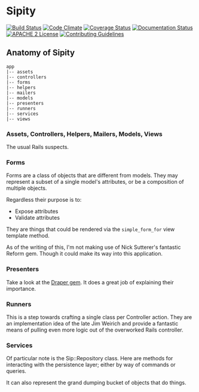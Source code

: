 # Sipity

[![Build Status](https://travis-ci.org/ndlib/sipity.png?branch=master)](https://travis-ci.org/ndlib/sipity)
[![Code Climate](https://codeclimate.com/github/ndlib/sipity.png)](https://codeclimate.com/github/ndlib/sipity)
[![Coverage Status](https://img.shields.io/coveralls/ndlib/sipity.svg)](https://coveralls.io/r/ndlib/sipity)
[![Documentation Status](http://inch-ci.org/github/ndlib/sipity.svg?branch=master)](http://inch-ci.org/github/ndlib/sipity)
[![APACHE 2 License](http://img.shields.io/badge/APACHE2-license-blue.svg)](./LICENSE)
[![Contributing Guidelines](http://img.shields.io/badge/CONTRIBUTING-Guidelines-blue.svg)](./CONTRIBUTING.md)

## Anatomy of Sipity

```
app
|-- assets
|-- controllers
|-- forms
|-- helpers
|-- mailers
|-- models
|-- presenters
|-- runners
|-- services
|-- views
```

### Assets, Controllers, Helpers, Mailers, Models, Views

The usual Rails suspects.

### Forms

Forms are a class of objects that are different from models. They may represent
a subset of a single model's attributes, or be a composition of multiple
objects.

Regardless their purpose is to:

* Expose attributes
* Validate attributes

They are things that could be rendered via the `simple_form_for` view template
method.

As of the writing of this, I'm not making use of Nick Sutterer's fantastic
Reform gem. Though it could make its way into this application.

### Presenters

Take a look at the [Draper gem](https://github.com/drapergem/draper). It does a
great job of explaining their importance.

### Runners

This is a step towards crafting a single class per Controller action.
They are an implementation idea of the late Jim Weirich and provide a fantastic
means of pulling even more logic out of the overworked Rails controller.

### Services

Of particular note is the Sip::Repository class. Here are methods for
interacting with the persistence layer; either by way of commands or queries.

It can also represent the grand dumping bucket of objects that do things.
